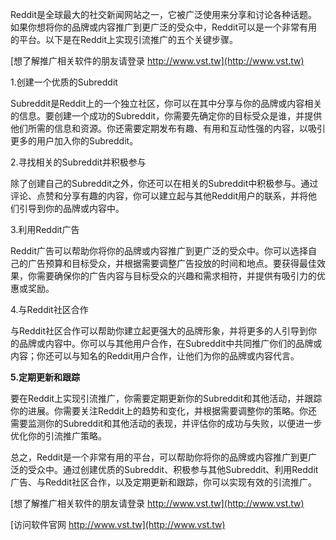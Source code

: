Reddit是全球最大的社交新闻网站之一，它被广泛使用来分享和讨论各种话题。如果你想将你的品牌或内容推广到更广泛的受众中，Reddit可以是一个非常有用的平台。以下是在Reddit上实现引流推广的五个关键步骤。

[想了解推广相关软件的朋友请登录 http://www.vst.tw](http://www.vst.tw)

1.创建一个优质的Subreddit

Subreddit是Reddit上的一个独立社区，你可以在其中分享与你的品牌或内容相关的信息。要创建一个成功的Subreddit，你需要先确定你的目标受众是谁，并提供他们所需的信息和资源。你还需要定期发布有趣、有用和互动性强的内容，以吸引更多的用户加入你的Subreddit。

2.寻找相关的Subreddit并积极参与

除了创建自己的Subreddit之外，你还可以在相关的Subreddit中积极参与。通过评论、点赞和分享有趣的内容，你可以建立起与其他Reddit用户的联系，并将他们引导到你的品牌或内容中。

3.利用Reddit广告

Reddit广告可以帮助你将你的品牌或内容推广到更广泛的受众中。你可以选择自己的广告预算和目标受众，并根据需要调整广告投放的时间和地点。要获得最佳效果，你需要确保你的广告内容与目标受众的兴趣和需求相符，并提供有吸引力的优惠或奖励。

4.与Reddit社区合作

与Reddit社区合作可以帮助你建立起更强大的品牌形象，并将更多的人引导到你的品牌或内容中。你可以与其他用户合作，在Subreddit中共同推广你们的品牌或内容；你还可以与知名的Reddit用户合作，让他们为你的品牌或内容代言。

**5.定期更新和跟踪**

要在Reddit上实现引流推广，你需要定期更新你的Subreddit和其他活动，并跟踪你的进展。你需要关注Reddit上的趋势和变化，并根据需要调整你的策略。你还需要监测你的Subreddit和其他活动的表现，并评估你的成功与失败，以便进一步优化你的引流推广策略。

总之，Reddit是一个非常有用的平台，可以帮助你将你的品牌或内容推广到更广泛的受众中。通过创建优质的Subreddit、积极参与其他Subreddit、利用Reddit广告、与Reddit社区合作，以及定期更新和跟踪，你可以实现有效的引流推广。

[想了解推广相关软件的朋友请登录 http://www.vst.tw](http://www.vst.tw)


[访问软件官网 http://www.vst.tw](http://www.vst.tw)
